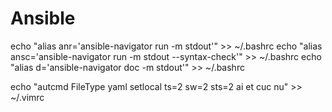 # Ansible

echo "alias anr='ansible-navigator run -m stdout'" >> ~/.bashrc
echo "alias ansc='ansible-navigator run -m stdout --syntax-check'" >> ~/.bashrc
echo "alias d='ansible-navigator doc -m stdout'" >> ~/.bashrc

echo "autcmd FileType yaml setlocal ts=2 sw=2 sts=2 ai et cuc nu" >> ~/.vimrc